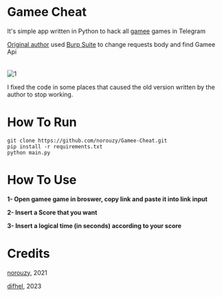 # Gamee Cheat
It's simple app written in Python to hack all [gamee](https://prizes.gamee.com/) games in Telegram

[Original author](https://github.com/norouzy) used [Burp Suite](https://portswigger.net/burp/communitydownload) to change requests body and find Gamee Api
<br><br><br>
![1](https://user-images.githubusercontent.com/77892796/180670744-d978f062-7bbb-4245-864d-42610d71ef46.png)

I fixed the code in some places that caused the old version written by the author to stop working.


# How To Run


```
git clone https://github.com/norouzy/Gamee-Cheat.git
pip install -r requirements.txt
python main.py
```

# How To Use

 <b>1- Open gamee game in broswer, copy link and paste it into link input
 
 2- Insert a Score that you want
 
 3- Insert a logical time (in seconds) according to your score</b>


# Credits

[norouzy](https://github.com/norouzy), 2021

[difhel](https://github.com/difhel), 2023